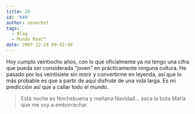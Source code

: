 ```yaml
---
title: 28
id: '649'
author: neverbot
tags:
  - Blog
  - Mundo Real™
date: 2007-12-24 09:42:49
---
```


Hoy cumplo veintiocho años, con lo que oficialmente ya no tengo una cifra que pueda ser considerada "joven" en prácticamente ninguna cultura. He pasado por los veintisiete sin morir y convertirme en leyenda, así que lo más probable es que a partir de aquí disfrute de una vida larga. Es mi predicción así que a callar todo el mundo.

> Esta noche es Nochebuena y mañana Navidad... saca la bota María que me voy a emborrachar.